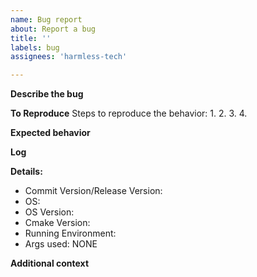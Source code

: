 ```yaml
---
name: Bug report
about: Report a bug
title: ''
labels: bug
assignees: 'harmless-tech'

---
```


**Describe the bug**
<!-- A clear and concise description of what the bug is. -->

**To Reproduce**
Steps to reproduce the behavior:
1.
2.
3.
4.

**Expected behavior**
<!-- A clear and concise description of what you expected to happen. -->

**Log**
<!-- Upload the log has a txt file. If available. -->

**Details:**
<!-- Your issue could be closed if any of these fields are left empty. -->
- Commit Version/Release Version:
 - OS: 
 - OS Version: 
 - Cmake Version: 
 - Running Environment: <!-- EX: vscode, cmd, clion -->
 - Args used: NONE

**Additional context**
<!-- Add any other context about the problem here. -->
